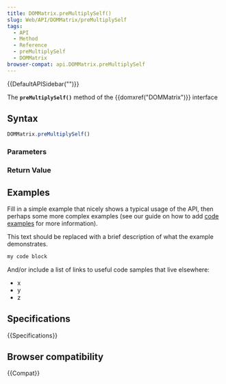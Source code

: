 ```yaml
---
title: DOMMatrix.preMultiplySelf()
slug: Web/API/DOMMatrix/preMultiplySelf
tags:
  - API
  - Method
  - Reference
  - preMultiplySelf
  - DOMMatrix
browser-compat: api.DOMMatrix.preMultiplySelf
---
```

{{DefaultAPISidebar("")}}

The **`preMultiplySelf()`** method of the {{domxref("DOMMatrix")}} interface 

## Syntax

```js
DOMMatrix.preMultiplySelf()
```

### Parameters



### Return Value



## Examples

Fill in a simple example that nicely shows a typical usage of the API, then perhaps some more complex examples (see our guide on how to add [code examples](/en-US/docs/MDN/Contribute/Structures/Code_examples) for more information).

This text should be replaced with a brief description of what the example demonstrates.

```js
my code block
```

And/or include a list of links to useful code samples that live elsewhere:

*   x
*   y
*   z

## Specifications

{{Specifications}}

## Browser compatibility

{{Compat}}

